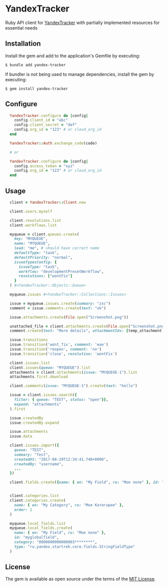 # YandexTracker

Ruby API client for [YandexTracker](https://yandex.cloud/en-ru/docs/tracker/about-api) with partially implemented resources for essential needs

## Installation

Install the gem and add to the application's Gemfile by executing:

    $ bundle add yandex-tracker

If bundler is not being used to manage dependencies, install the gem by executing:

    $ gem install yandex-tracker

## Configure

```ruby
  YandexTracker.configure do |config|
    config.client_id = "abc"
    config.client_secret = "def"
    config.org_id = "123" # or cloud_org_id
  end

  YandexTracker::Auth.exchange_code(code)

  # or

  YandexTracker.configure do |config|
    config.access_token = "xyz"
    config.org_id = "123" # or cloud_org_id
  end
```

## Usage

```ruby
  client = YandexTracker::Client.new

  client.users.myself

  client.resolutions.list
  client.workflows.list

  myqueue = client.queues.create(
    key: "MYQUEUE",
    name: "MYQUEUE",
    lead: "me", # should have correct name
    defaultType: "task",
    defaultPriority: "normal",
    issueTypesConfig: {
      issueType: "task",
      workflow: "developmentPresetWorkflow",
      resolutions: ["wontFix"]
    }
  ) #<YandexTracker::Objects::Queue>

  myqueue.issues #<YandexTracker::Collections::Issues>

  issue = myqueue.issues.create(summary: "zxc")
  comment = issue.comments.create(text: "ok")

  issue.attachments.create(File.open("Screenshot.png"))

  unattached_file = client.attachments.create(File.open("Screenshot.png"))
  comment.create(text: "More details", attachmentIds: [temp_attachment.id])

  issue.transitions
  issue.transition('wont_fix', comment: 'wae')
  issue.transition('reopen', comment: 'no')
  issue.transition('close', resolution: 'wontFix')

  client.issues.list
  client.issues(queue: "MYQUEUE").list
  attachments = client.attachments(issue: "MYQUEUE-1").list
  attachments.first.download

  client.comments(issue: "MYQUEUE-1").create(text: "hello")

  issue = client.issues.search({
    filter: { queue: "TEST", status: "open"}},
    expand: "attachments"
  ).first

  issue.createdBy
  issue.createdBy.expand

  issue.attachments
  issue.data

  client.issues.import({
    queue: "TEST",
    summary: "Test",
    createdAt: "2017-08-29T12:34:41.740+0000",
    createdBy: "username",
    ...
  })

  client.fields.create({name: { en: "My Field", ru: "Моe поле" }, id: "myglobalfield"})


  client.categories.list
  client.categories.create(
    name: { en: "My Category", ru: "Моя Категория" },
    order: 1
  )

  myqueue.local_fields.list
  myqueue.local_fields.create(
    name: { en: "My Field", ru: "Моe поле" },
    id: "myglobalfield",
    category: "0000000000000003********",
    type: "ru.yandex.startrek.core.fields.StringFieldType"
  )
```

## License

The gem is available as open source under the terms of the [MIT License](https://opensource.org/licenses/MIT).
